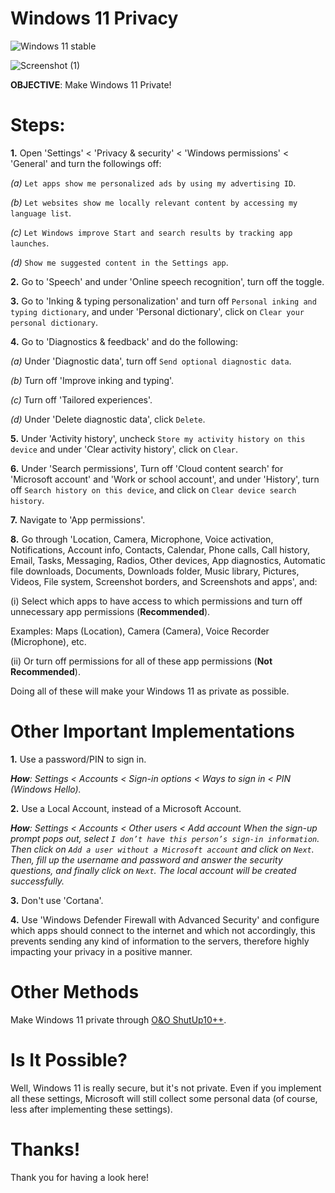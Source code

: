 # Windows 11 Privacy

![Windows 11 stable](https://badgen.net/badge/Windows%2011%2021H2/MIT/blue?icon=github)

![Screenshot (1)](https://user-images.githubusercontent.com/80682093/153226427-f16316fd-fe34-4ea0-a629-c733c8f5e629.png)

**OBJECTIVE**: Make Windows 11 Private!

# Steps:

**1.** Open 'Settings' < 'Privacy & security' < 'Windows permissions' < 'General' and turn the followings off:
  
  _(a)_ `Let apps show me personalized ads by using my advertising ID`.
  
  _(b)_ `Let websites show me locally relevant content by accessing my language list`.
  
  _(c)_ `Let Windows improve Start and search results by tracking app launches`.
  
  _(d)_ `Show me suggested content in the Settings app`.
  
 **2.** Go to 'Speech' and under 'Online speech recognition', turn off the toggle.
 
 **3.**  Go to 'Inking & typing personalization' and turn off `Personal inking and typing dictionary`, and under 'Personal dictionary', click on `Clear your personal dictionary`.
 
 **4.**  Go to 'Diagnostics & feedback' and do the following:
  
  _(a)_ Under 'Diagnostic data', turn off `Send optional diagnostic data`.
  
  _(b)_ Turn off 'Improve inking and typing'.
  
  _(c)_ Turn off 'Tailored experiences'.
  
  _(d)_ Under 'Delete diagnostic data', click `Delete`.

**5.** Under 'Activity history', uncheck `Store my activity history on this device` and under 'Clear activity history', click on `Clear`.

**6.** Under 'Search permissions', Turn off 'Cloud content search' for 'Microsoft account' and 'Work or school account', and under 'History', turn off `Search history on this device`, and click on `Clear device search history`.

**7.** Navigate to 'App permissions'.

**8.** Go through 'Location, Camera, Microphone, Voice activation, Notifications, Account info, Contacts, Calendar, Phone calls, Call history, Email, Tasks, Messaging, Radios, Other devices, App diagnostics, Automatic file downloads, Documents, Downloads folder, Music library, Pictures, Videos, File system, Screenshot borders, and Screenshots and apps', and:
  
  (i) Select which apps to have access to which permissions and turn off unnecessary app permissions (**Recommended**). 
  
  Examples: Maps (Location), Camera (Camera), Voice Recorder (Microphone), etc.
  
  (ii) Or turn off permissions for all of these app permissions (**Not Recommended**).
  
Doing all of these will make your Windows 11 as private as possible.

# Other Important Implementations

   **1.** Use a password/PIN to sign in.

   _**How**: Settings < Accounts < Sign-in options < Ways to sign in < PIN (Windows Hello)._ 

   **2.** Use a Local Account, instead of a Microsoft Account.

   _**How**: Settings < Accounts < Other users < Add account
   When the sign-up prompt pops out, select `I don’t have this person’s sign-in information`. Then click on `Add a user without a Microsoft account` and click on `Next`. Then, fill up the username and password and answer the security questions, and finally click on `Next`. The local account will be created successfully._

   **3.** Don't use 'Cortana'.
   
   **4.** Use 'Windows Defender Firewall with Advanced Security' and configure which apps should connect to the internet and which not accordingly, this prevents sending any kind of information to the servers, therefore highly impacting your privacy in a positive manner.
   
   # Other Methods

   Make Windows 11 private through [O&O ShutUp10++](https://www.oo-software.com/en/shutup10).
   
   # Is It Possible?

   Well, Windows 11 is really secure, but it's not private. Even if you implement all these settings, Microsoft will still collect some personal data (of course, less after
   implementing these settings).

# Thanks!

Thank you for having a look here!
